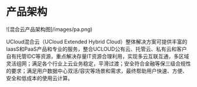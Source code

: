 # 产品架构

![混合云产品架构图]/images/pa.png)

UCloud混合云（UCloud Extended Hybrid Cloud）整体解决方案可提供丰富的IaasS和PaaS产品和专业的服务，整合UCLOUD公有云、托管云、私有云和客户自有托管IDC等资源，重点解决存量IT资源合理利用，实现多云互联互通，多区域灵活组网；满足各个行业上云业务稳定，平滑过渡；安全符合金融等保三级合规性的要求；满足用户数据中心双活/容灾等场景和需求，最终帮助用户快速、方便、安全和低成本的使用云计算。
